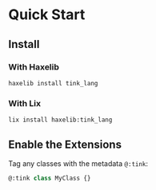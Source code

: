 # Quick Start

## Install

### With Haxelib

`haxelib install tink_lang`

### With Lix

`lix install haxelib:tink_lang`

## Enable the Extensions

Tag any classes with the metadata `@:tink`:

```haxe
@:tink class MyClass {}
```